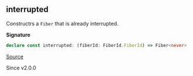 ## interrupted

Constructrs a `Fiber` that is already interrupted.

**Signature**

```ts
declare const interrupted: (fiberId: FiberId.FiberId) => Fiber<never>
```

[Source](https://github.com/Effect-TS/effect/tree/main/packages/effect/src/Fiber.ts#L459)

Since v2.0.0